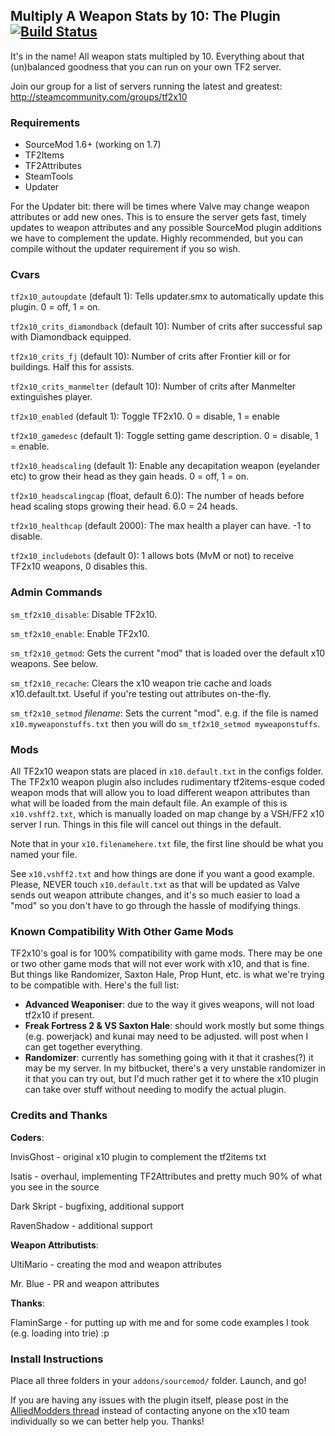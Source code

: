 ## Multiply A Weapon Stats by 10: The Plugin [![Build Status](http://198.27.69.149/jenkins/buildStatus/icon?job=TF2x10)](http://198.27.69.149/jenkins/job/TF2x10/)
It's in the name! All weapon stats multipled by 10. Everything about that (un)balanced goodness that you can run on your own TF2 server.

Join our group for a list of servers running the latest and greatest: http://steamcommunity.com/groups/tf2x10

### Requirements
* SourceMod 1.6+ (working on 1.7)
* TF2Items
* TF2Attributes
* SteamTools
* Updater

For the Updater bit: there will be times where Valve may change weapon attributes or add new ones. This is to ensure the server gets fast, timely updates to weapon attributes and any possible SourceMod plugin additions we have to complement the update. Highly recommended, but you can compile without the updater requirement if you so wish.


### Cvars
`tf2x10_autoupdate` (default 1):
Tells updater.smx to automatically update this plugin. 0 = off, 1 = on.

`tf2x10_crits_diamondback` (default 10):
Number of crits after successful sap with Diamondback equipped.

`tf2x10_crits_fj` (default 10):
Number of crits after Frontier kill or for buildings. Half this for assists.

`tf2x10_crits_manmelter` (default 10):
Number of crits after Manmelter extinguishes player.

`tf2x10_enabled` (default 1):
Toggle TF2x10. 0 = disable, 1 = enable

`tf2x10_gamedesc` (default 1):
Toggle setting game description. 0 = disable, 1 = enable.

`tf2x10_headscaling` (default 1):
Enable any decapitation weapon (eyelander etc) to grow their head as they gain heads. 0 = off, 1 = on.

`tf2x10_headscalingcap` (float, default 6.0):
The number of heads before head scaling stops growing their head. 6.0 = 24 heads.

`tf2x10_healthcap` (default 2000):
The max health a player can have. -1 to disable.

`tf2x10_includebots` (default 0):
1 allows bots (MvM or not) to receive TF2x10 weapons, 0 disables this.


### Admin Commands
`sm_tf2x10_disable`:
Disable TF2x10.

`sm_tf2x10_enable`:
Enable TF2x10.

`sm_tf2x10_getmod`:
Gets the current "mod" that is loaded over the default x10 weapons. See below.

`sm_tf2x10_recache`:
Clears the x10 weapon trie cache and loads x10.default.txt. Useful if you're testing out attributes on-the-fly.

`sm_tf2x10_setmod` *filename*:
Sets the current "mod". e.g. if the file is named `x10.myweaponstuffs.txt` then you will do `sm_tf2x10_setmod myweaponstuffs`.


### Mods
All TF2x10 weapon stats are placed in `x10.default.txt` in the configs folder. The TF2x10 weapon plugin also includes rudimentary tf2items-esque coded weapon mods that will allow you to load different weapon attributes than what will be loaded from the main default file. An example of this is `x10.vshff2.txt`, which is manually loaded on map change by a VSH/FF2 x10 server I run. Things in this file will cancel out things in the default.

Note that in your `x10.filenamehere.txt` file, the first line should be what you named your file.

See `x10.vshff2.txt` and how things are done if you want a good example. Please, NEVER touch `x10.default.txt` as that will be updated as Valve sends out weapon attribute changes, and it's so much easier to load a "mod" so you don't have to go through the hassle of modifying things.


### Known Compatibility With Other Game Mods
TF2x10's goal is for 100% compatibility with game mods. There may be one or two other game mods that will not ever work with x10, and that is fine. But things like Randomizer, Saxton Hale, Prop Hunt, etc. is what we're trying to be compatible with. Here's the full list:

* **Advanced Weaponiser**: due to the way it gives weapons, will not load tf2x10 if present.
* **Freak Fortress 2 & VS Saxton Hale**: should work mostly but some things (e.g. powerjack) and kunai may need to be adjusted. will post when I can get together everything.
* **Randomizer**: currently has something going with it that it crashes(?) it may be my server. In my bitbucket, there's a very unstable randomizer in it that you can try out, but I'd much rather get it to where the x10 plugin can take over stuff without needing to modify the actual plugin.


### Credits and Thanks
**Coders**:

InvisGhost - original x10 plugin to complement the tf2items txt

Isatis - overhaul, implementing TF2Attributes and pretty much 90% of what you see in the source

Dark Skript - bugfixing, additional support

RavenShadow - additional support

**Weapon Attributists**:

UltiMario - creating the mod and weapon attributes

Mr. Blue - PR and weapon attributes

**Thanks**:

FlaminSarge - for putting up with me and for some code examples I took (e.g. loading into trie) :p


### Install Instructions

Place all three folders in your `addons/sourcemod/` folder. Launch, and go!

If you are having any issues with the plugin itself, please post in the [AlliedModders thread](https://forums.alliedmods.net/showthread.php?t=249361) instead of contacting anyone on the x10 team individually so we can better help you. Thanks!